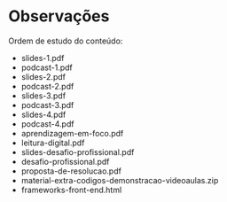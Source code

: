 # Observações

Ordem de estudo do conteúdo:

- slides-1.pdf
- podcast-1.pdf
- slides-2.pdf
- podcast-2.pdf
- slides-3.pdf
- podcast-3.pdf
- slides-4.pdf
- podcast-4.pdf
- aprendizagem-em-foco.pdf
- leitura-digital.pdf
- slides-desafio-profissional.pdf
- desafio-profissional.pdf
- proposta-de-resolucao.pdf
- material-extra-codigos-demonstracao-videoaulas.zip
- frameworks-front-end.html